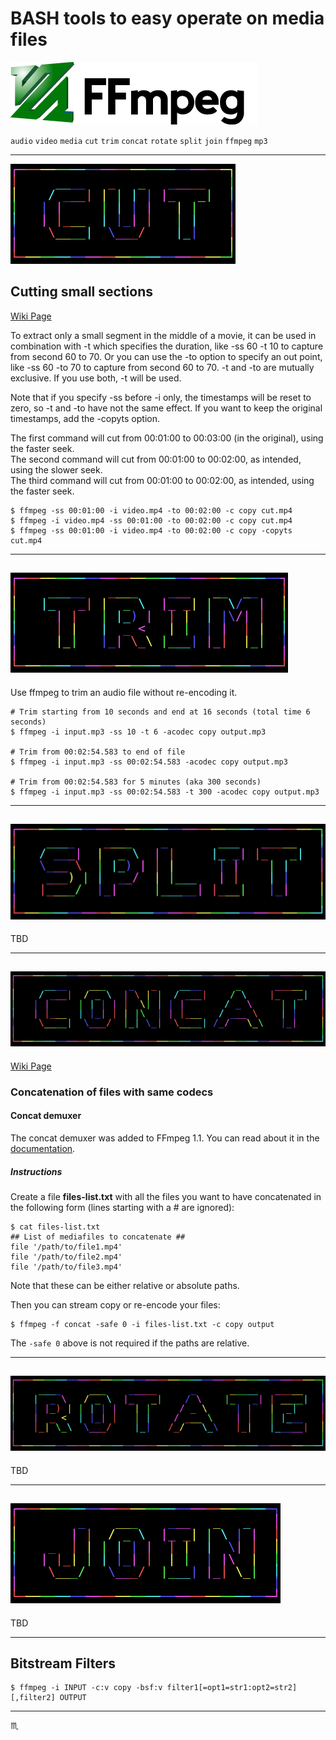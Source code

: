 # **BASH tools** to easy operate on media files #

![FFmpeg Logo Image](assets/img/ffmpeg-logo.png)

`audio` `video` `media` `cut` `trim` `concat` `rotate` `split` `join` `ffmpeg` `mp3`

---

![Cut banner](assets/banner/cut.svg)

## Cutting small sections ##

[Wiki Page]("https://trac.ffmpeg.org/wiki/Seeking#Cuttingsmallsections")

To extract only a small segment in the middle of a movie, it can be used in combination
with -t which specifies the duration, like -ss 60 -t 10 to capture from second 60 to 70. Or you can use the -to option to specify an out point, like -ss 60 -to 70 to capture from second 60 to 70. -t and -to are mutually exclusive. If you use both, -t will be used.

Note that if you specify -ss before -i only, the timestamps will be reset to zero, so -t and -to have not the same effect.
If you want to keep the original timestamps, add the -copyts option.

The first command will cut from 00:01:00 to 00:03:00 (in the original), using the faster seek. <br />
The second command will cut from 00:01:00 to 00:02:00, as intended, using the slower seek. <br />
The third command will cut from 00:01:00 to 00:02:00, as intended, using the faster seek.

```shell
$ ffmpeg -ss 00:01:00 -i video.mp4 -to 00:02:00 -c copy cut.mp4
$ ffmpeg -i video.mp4 -ss 00:01:00 -to 00:02:00 -c copy cut.mp4
$ ffmpeg -ss 00:01:00 -i video.mp4 -to 00:02:00 -c copy -copyts cut.mp4
```

---

## ![Trim banner](assets/banner/trim.svg) ##

Use ffmpeg to trim an audio file without re-encoding it.

```shell
# Trim starting from 10 seconds and end at 16 seconds (total time 6 seconds)
$ ffmpeg -i input.mp3 -ss 10 -t 6 -acodec copy output.mp3

# Trim from 00:02:54.583 to end of file
$ ffmpeg -i input.mp3 -ss 00:02:54.583 -acodec copy output.mp3

# Trim from 00:02:54.583 for 5 minutes (aka 300 seconds)
$ ffmpeg -i input.mp3 -ss 00:02:54.583 -t 300 -acodec copy output.mp3
```

---

## ![Split banner](assets/banner/split.svg) ##

TBD

---

## ![Concatenate banner](assets/banner/concat.svg) ##

[Wiki Page](https://trac.ffmpeg.org/wiki/Concatenate)

### Concatenation of files with same codecs ###

#### Concat demuxer ####
The concat demuxer was added to FFmpeg 1.1. You can read about it in the [documentation](https://ffmpeg.org/ffmpeg-formats.html#concat).

##### Instructions #####
Create a file **files-list.txt** with all the files you want to have concatenated in the following form (lines starting with a # are ignored):

```shell
$ cat files-list.txt
## List of mediafiles to concatenate ##
file '/path/to/file1.mp4'
file '/path/to/file2.mp4'
file '/path/to/file3.mp4'
```
Note that these can be either relative or absolute paths.

Then you can stream copy or re-encode your files:
```shell
$ ffmpeg -f concat -safe 0 -i files-list.txt -c copy output
```
The `-safe 0` above is not required if the paths are relative.

---

## ![Rotate banner](assets/banner/rotate.svg) ##

TBD

---

## ![Join banner](assets/banner/join.svg) ##

TBD

---

## Bitstream Filters ##

```shell
$ ffmpeg -i INPUT -c:v copy -bsf:v filter1[=opt1=str1:opt2=str2][,filter2] OUTPUT
```

---

:scorpius:
